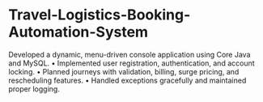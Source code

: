 # Travel-Logistics-Booking-Automation-System
Developed a dynamic, menu-driven console application using Core Java and MySQL.  • Implemented user registration, authentication, and account locking.  • Planned journeys with validation, billing, surge pricing, and rescheduling features.  • Handled exceptions gracefully and maintained proper logging.
